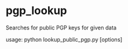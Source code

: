 pgp_lookup
==========

Searches for public PGP keys for given data

usage: python lookup_public_pgp.py [options]

